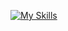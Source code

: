 [![My Skills](https://skillicons.dev/icons?i=,js,ts,react,tailwind,figma,ps,php,laravel,docker,mysql,linux,bsd,rust,&theme=light)](https://skillicons.dev)
